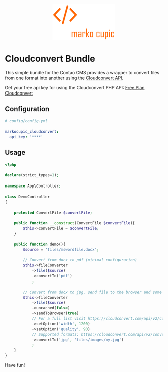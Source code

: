 <p align="center"><a href="https://github.com/markocupic"><img src="https://github.com/markocupic/markocupic/blob/main/logo.png?raw=true" width="200"></a></p>

# Cloudconvert Bundle
This simple bundle for the Contao CMS provides a wrapper to convert files from one format into another using the [Cloudconvert API](https://cloudconvert.com/api/v2).

Get your free api key for using the Cloudconvert PHP API: [Free Plan Cloudconvert](https://cloudconvert.com/pricing)

## Configuration
```yaml
# config/config.yml

markocupic_cloudconvert:
  api_key: '****'
```

## Usage
```php
<?php

declare(strict_types=1);

namespace App\Controller;

class DemoController
{

    protected ConvertFile $convertFile;

    public function __construct(ConvertFile $convertFile){
        $this->convertFile = $convertFile;
    }

    public function demo(){
        $source = 'files/mswordfile.docx';

        // Convert from docx to pdf (minimal configuration)
        $this->fileConverter
            ->file($source)
            ->convertTo('pdf')
            ;

        // Convert from docx to jpg, send file to the browser and some more options
        $this->fileConverter
            ->file($source)
            ->uncached(false)
            ->sendToBrowser(true)
            // For a full list visit https://cloudconvert.com/api/v2/convert#convert-tasks
            ->setOption('width', 1200)
            ->setOption('quality', 90)
            // Supported formats: https://cloudconvert.com/api/v2/convert#convert-formats
            ->convertTo('jpg', 'files/images/my.jpg')
            ;
    }
}

```

Have fun!

